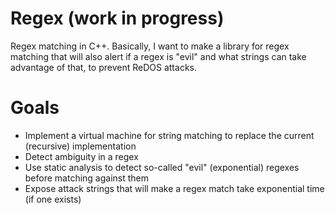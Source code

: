 # Regex (work in progress)

Regex matching in C++. Basically, I want to make a library for regex matching that will also alert if a regex is "evil" and what strings can take advantage of that, to prevent ReDOS attacks.

# Goals
* Implement a virtual machine for string matching to replace the current (recursive) implementation
* Detect ambiguity in a regex
* Use static analysis to detect so-called "evil" (exponential) regexes before matching against them
* Expose attack strings that will make a regex match take exponential time (if one exists)
